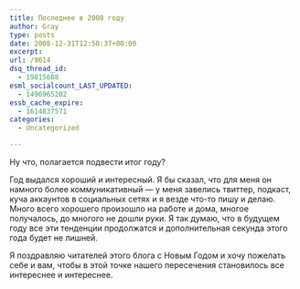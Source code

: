 ```yaml
---
title: Последнее в 2008 году
author: Gray
type: posts
date: 2008-12-31T12:50:37+00:00
excerpt:
url: /9614
dsq_thread_id:
  - 19815688
esml_socialcount_LAST_UPDATED:
  - 1496965202
essb_cache_expire:
  - 1614837571
categories:
  - Uncategorized

---
```








Ну что, полагается подвести итог году?

Год выдался хороший и интересный. Я бы сказал, что для меня он намного более коммуникативный &#8212; у меня завелись твиттер, подкаст, куча аккаунтов в социальных сетях и я везде что-то пишу и делаю. Много всего хорошего произошло на работе и дома, многое получалось, до многого не дошли руки. Я так думаю, что в будущем году все эти тенденции продолжатся и дополнительная секунда этого года будет не лишней.

Я поздравляю читателей этого блога с Новым Годом и хочу пожелать себе и вам, чтобы в этой точке нашего пересечения становилось все интереснее и интереснее.